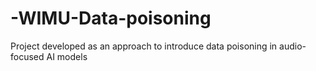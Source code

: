# -WIMU-Data-poisoning
Project developed as an approach to introduce data poisoning in audio-focused AI models
